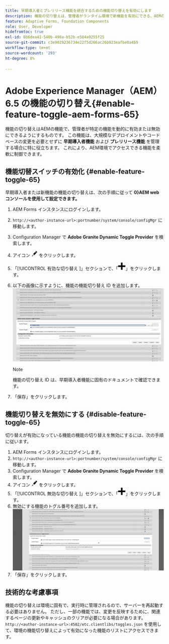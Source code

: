 ```yaml
---
title: 早期導入者とプレリリース機能を統合するための機能切り替えを有効にします
description: 機能の切り替えは、管理者がランタイム環境で新機能を有効にできる、AEMの機能です。
feature: Adaptive Forms, Foundation Components
role: User, Developer
hidefromtoc: true
exl-id: 8b6dea41-540b-498a-b52b-e584a9255f25
source-git-commit: c3e9029236734e22f5d266ac26b923eafbe0a459
workflow-type: tm+mt
source-wordcount: '293'
ht-degree: 8%

---
```


# Adobe Experience Manager（AEM） 6.5 の機能の切り替え{#enable-feature-toggle-aem-forms-65}

機能の切り替えはAEMの機能で、管理者が特定の機能を動的に有効または無効にできるようにするものです。 この機能は、大規模なデプロイメントやコードベースの変更を必要とせずに **早期導入者機能** および **プレリリース機能** を管理する場合に特に役立ちます。 これにより、AEM環境でアクセスできる機能を柔軟に制御できます。

## 機能切替スイッチの有効化 {#enable-feature-toggle-65}

早期導入者または新機能の機能の切り替えは、次の手順に従って **0}AEM web コンソールを使用して設定できます。**

1. AEM Forms インスタンスにログインします。
2. `http://<author-instance-url>:portnumber/system/console/configMgr` に移動します。
3. Configuration Manager で **Adobe Granite Dynamic Toggle Provider** を検索します。
4. アイコン ![ 鉛筆アイコン ](assets/illustratorcc_penciltool_cur_edit_2_17.png) をクリックします。
5. 「[!UICONTROL  有効な切り替え ]」セクションで、「![ 鉛筆アイコン ](assets/aem6forms_add.png)」をクリックします。
6. 以下の画像に示すように、機能の機能切り替え ID を追加します。
   ![ 追加と切り替え ](assets/add_toggle_number_forms.png)

   >[!NOTE]
   >
   >機能の切り替え ID は、早期導入者機能に固有のドキュメントで確認できます。

7. 「保存」をクリックします。

## 機能切り替えを無効にする {#disable-feature-toggle-65}

切り替えが有効になっている機能の機能の切り替えを無効にするには、次の手順に従います。

1. AEM Forms インスタンスにログインします。
2. `http://<author-instance-url>:portnumber/system/console/configMgr` に移動します。
3. Configuration Manager で **Adobe Granite Dynamic Toggle Provider** を検索します。
4. アイコン ![ 鉛筆アイコン ](assets/illustratorcc_penciltool_cur_edit_2_17.png) をクリックします。
5. 「[!UICONTROL  無効な切り替え ]」セクションで、「![ 鉛筆アイコン ](assets/aem6forms_add.png)」をクリックします。
6. 無効にする機能のトグル番号を追加します。
   ![ 切り替えを削除 ](assets/remove_toggle_feature_forms.png)
7. 「保存」をクリックします。

## 技術的な考慮事項

機能の切り替えは環境に固有で、実行時に管理されるので、サーバーを再起動する必要はありません。 ただし、一部の機能では、変更を反映するために、関連するページの更新やキャッシュのクリアが必要になる場合があります。
`http://<author-instance-url>:4502/etc.clientlibs/toggles.json` を使用して、環境の機能切り替えによって有効になった機能のリストにアクセスできます。
